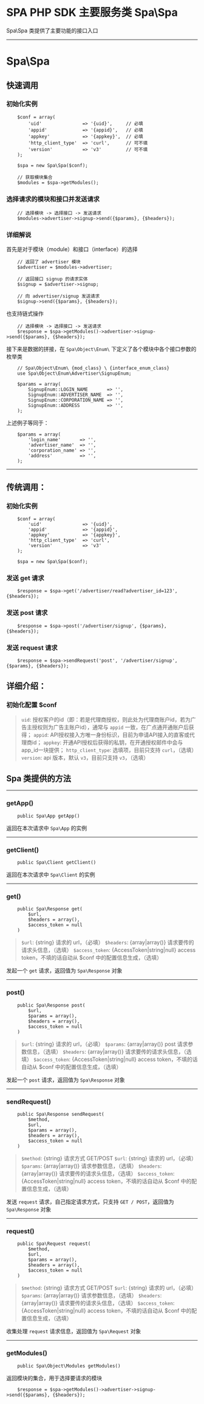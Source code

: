 # SPA PHP SDK 主要服务类 Spa\Spa

Spa\Spa 类提供了主要功能的接口入口

---

# Spa\Spa

## 快速调用

### 初始化实例

```
    $conf = array(
        'uid'               => '{uid}',     // 必填
        'appid'             => '{appid}',   // 必填
        'appkey'            => '{appkey}',  // 必填
        'http_client_type'  => 'curl',      // 可不填
        'version'           => 'v3'         // 可不填
    );

    $spa = new Spa\Spa($conf);

    // 获取模块集合
    $modules = $spa->getModules();
```

### 选择请求的模块和接口并发送请求

```
    // 选择模块 -> 选择接口 -> 发送请求
    $modules->advertiser->signup->send({$params}, {$headers});
```

### 详细解说

首先是对于模块（module）和接口（interface）的选择

```
    // 返回了 advertiser 模块
    $advertiser = $modules->advertiser;

    // 返回接口 signup 的请求实体
    $signup = $advertiser->signup;

    // 向 advertiser/signup 发送请求
    $signup->send({$params}, {$headers});
```

也支持链式操作

```
    // 选择模块 -> 选择接口 -> 发送请求
    $response = $spa->getModules()->advertiser->signup->send({$params}, {$headers});
```

接下来是数据的拼接，在 `Spa\Object\Enum\` 下定义了各个模块中各个接口参数的枚举类

```
    // Spa\Object\Enum\ {mod_class} \ {interface_enum_class}
    use Spa\Object\Enum\Advertiser\SignupEnum;

    $params = array(
        SignupEnum::LOGIN_NAME       => '',
        SignupEnum::ADVERTISER_NAME  => '',
        SignupEnum::CORPORATION_NAME => '',
        SignupEnum::ADDRESS          => '',
    );
```

上述例子等同于：

```
    $params = array(
        'login_name'       => '',
        'advertiser_name'  => '',
        'corporation_name' => '',
        'address'          => '',
    );
```

---

## 传统调用：

### 初始化实例

```
    $conf = array(
        'uid'               => '{uid}',
        'appid'             => '{appid}',
        'appkey'            => '{appkey}',
        'http_client_type'  => 'curl',
        'version'           => 'v3'
    );

    $spa = new Spa\Spa($conf);
```

### 发送 get 请求

```
    $response = $spa->get('/advertiser/read?advertiser_id=123', {$headers});
```

### 发送 post 请求

```
    $response = $spa->post('/advertiser/signup', {$params}, {$headers});
```

### 发送 request 请求

```
    $response = $spa->sendRequest('post', '/advertiser/signup', {$params}, {$headers});
```

## 详细介绍：

### 初始化配置 $conf

> `uid`: 授权客户的id（即：若是代理商授权，则此处为代理商账户id，若为广告主授权则为广告主账户id），通常与 `appid` 一致，在广点通开通账户后获得；
> `appid`: API授权接入方唯一身份标识，目前为申请API接入的直客或代理商id；
> `appkey`: 开通API授权后获得的私钥，在开通授权邮件中会与app_id一块提供；
> `http_client_type`: 选填项，目前只支持 `curl`，（选填）
> `version`: api 版本，默认 `v3`，目前只支持 `v3`，（选填）

## Spa 类提供的方法

---

### getApp()

```
    public Spa\App getApp()
```

返回在本次请求中 `Spa\App` 的实例

---

### getClient()

```
    public Spa\Client getClient()
```

返回在本次请求中 `Spa\Client` 的实例

---

### get()

```
    public Spa\Response get(
        $url,
        $headers = array(), 
        $access_token = null
    )
```

> `$url`: {string} 请求的 url，（必填）
> `$headers`: {array|array()} 请求要传的请求头信息，（选填）
> `$access_token`: {AccessToken|string|null} access token，不填的话自动从 $conf 中的配置信息生成，（选填）



发起一个 `get` 请求，返回值为 `Spa\Response` 对象

---

### post()

```
    public Spa\Response post(
        $url,
        $params = array(), 
        $headers = array(), 
        $access_token = null
    )
```

> `$url`: {string} 请求的 url，（必填）
> `$params`: {array|array()} post 请求参数信息，（选填）
> `$headers`: {array|array()} 请求要传的请求头信息，（选填）
> `$access_token`: {AccessToken|string|null} access token，不填的话自动从 $conf 中的配置信息生成，（选填）



发起一个 `post` 请求，返回值为 `Spa\Response` 对象

---

### sendRequest()

```
    public Spa\Response sendRequest(
        $method,
        $url,
        $params = array(),
        $headers = array(),
        $access_token = null
    )
```

> `$method`: {string} 请求方式 GET/POST
> `$url`: {string} 请求的 url，（必填）
> `$params`: {array|array()} 请求参数信息，（选填）
> `$headers`: {array|array()} 请求要传的请求头信息，（选填）
> `$access_token`: {AccessToken|string|null} access token，不填的话自动从 $conf 中的配置信息生成，（选填）



发送 `request` 请求，自己指定请求方式，只支持 `GET / POST`，返回值为 `Spa\Response` 对象

---

### request()

```
    public Spa\Request request(
        $method,
        $url,
        $params = array(),
        $headers = array(),
        $access_token = null
    )
```

> `$method`: {string} 请求方式 GET/POST
> `$url`: {string} 请求的 url，（必填）
> `$params`: {array|array()} 请求参数信息，（选填）
> `$headers`: {array|array()} 请求要传的请求头信息，（选填）
> `$access_token`: {AccessToken|string|null} access token，不填的话自动从 $conf 中的配置信息生成，（选填）



收集处理 `request` 请求信息，返回值为 `Spa\Request` 对象

---

### getModules()

```
    public Spa\Object\Modules getModules()
```

返回模块的集合，用于选择要请求的模块

```
    $response = $spa->getModules()->advertiser->signup->send({$params}, {$headers});
```
